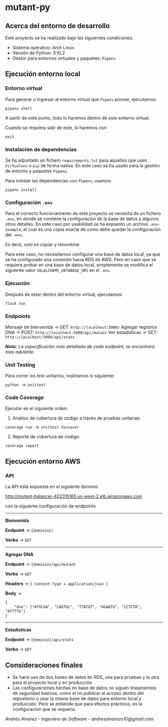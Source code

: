 # mutant-py

## Acerca del entorno de desarrollo

Este proyecto se ha realizado bajo las siguientes condiciones:

* Sistema operativo: Arch Linux
* Versión de Python: 3.10.2
* Gestor para entornos virtuales y paquetes: `Pipenv`

## Ejecución entorno local

### Entorno virtual

Para generar o ingresar al entorno virtual que `Pipenv` provee, ejecutamos:

`pipenv shell`

A partir de este punto, todo lo haremos dentro de este entorno
virtual.

Cuando se requiera salir de este, lo haremos con:

`exit`

### Instalación de dependencias

Se ha adjuntado un fichero `requirements.txt` para aquellos que usen
`Virtualenv` o `pip` de forma nativa. En este caso se ha usado para
la gestión de entorno y paquetes `Pipenv`.

Para instalar las dependencias con `Pipenv`, usamos:

`pipenv install`

### Configuración `.env`

Para el correcto funcionamiento de este proyecto se necesita de
un fichero `.env`, en donde se contiene la configuración de la
base de datos y algunos otros detalles. En este caso por usabilidad
se ha expuesto un archivo `.env-example`, el cual es una copia
exacta de como debe quedar la configuración del `.env`.

Es decir, solo es copiar y renombrar.

Para este caso, no necesitamos configurar una base de datos local,
ya que se ha configurado una conexión hacia RDS de AWS. Pero en caso
que se requiera probar en una base de datos local, simplemente
se modifica el siguiente valor `SQLALCHEMY_DATABASE_URI` en el `.env`.

### Ejecución

Después de estar dentro del entorno virtual, ejecutamos:

`flask run`

### Endpoints

Mensaje de bienvenida -> GET: `http://localhost:5000/`
Agregar registros DNA -> POST: `http://localhost:5000/api/mutant`
Ver estadisticas -> GET: `http://localhost:5000/api/stats`

***Nota:*** _La especificación más detallada de cada endpoint,
se encontrará mas adelante._

### Unit Testing

Para correr los test unitarios, realizamos lo siguiente:

`python -m unittest`

### Code Coverage

Ejecutar en el siguiente orden:

1. Analisis de cobertura de código a través de pruebas unitarias:

`coverage run -m unittest discover`

2. Reporte de cobertura de código:

`coverage report`

## Ejecución entorno AWS

### API

La API está expuesta en el siguiente dominio:

http://mutant-balancer-402315165.us-west-2.elb.amazonaws.com

con la siguiente configuración de endpoints
___
**Bienvenida**

**Endpoint** -> `{dominio}/`

**Verbo** -> `GET`
____

**Agregar DNA**

**Endpoint** -> `{dominio}/api/mutant`

**Verbo** -> `GET`

**Headers** -> `{ Content-Type = application/json }`

**Body** ->
```
{
	"dna": ["ATGCGA", "CAGTGC", "TTATGT", "AGAATG", "CCTCTA", "ATTTTG"]
}
```
___
**Estadísticas**

**Endpoint** -> `{dominio}/api/stats`

**Verbo** -> `GET`

## Consideraciones finales
* Se hace uso de dos bases de datos en RDS, una para pruebas y
la otra para el proyecto local y en producción.
* Las configuraciones hechas en base de datos no siguen lineamientos
de seguridad básicos, como el no publicar el acceso dentro del repositorio
o usar la misma base de datos para entorno local y producción.
Pero se entiende que para efectos prácticos, es la configuración
que se requería.



_Andrés Alvarez - Ingeniero de Software - andresalvarezs10@gmail.com_
